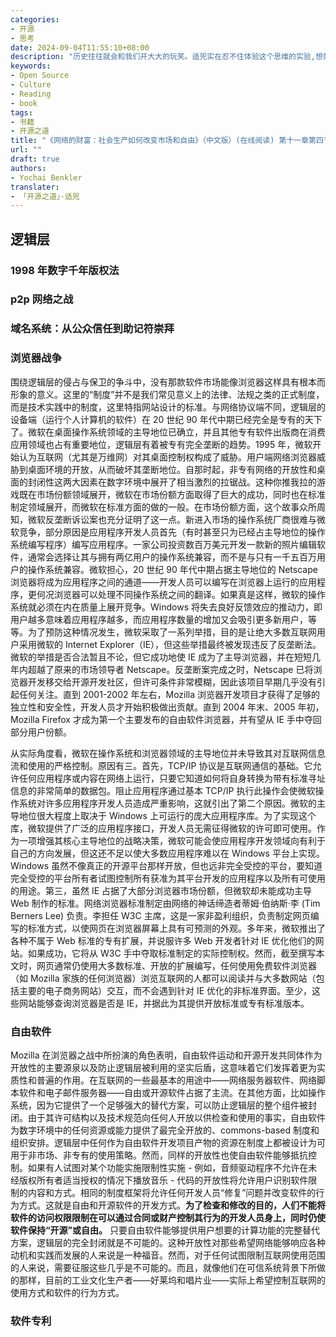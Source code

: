 ```yaml
---
categories:
- 开源
- 思考
date: 2024-09-04T11:55:10+08:00
description: "历史往往就会和我们开大大的玩笑。适兕实在忍不住体验这个思维的实验,想象虚拟的历史，于是尝试花几个月的时间翻译。Enjoy！Happy Reading～"
keywords:
- Open Source
- Culture
- Reading
- book
tags:
- 书籍
- 开源之道
title: "《网络的财富：社会生产如何改变市场和自由》（中文版）(在线阅读) 第十一章第四节"
url: ""
draft: true
authors:
- Yochai Benkler
translater:
- 「开源之道」·适兕
---
```


## 逻辑层



### 1998 年数字千年版权法


### p2p 网络之战

### 域名系统：从公众信任到助记符崇拜

### 浏览器战争

围绕逻辑层的侵占与保卫的争斗中，没有那款软件市场能像浏览器这样具有根本而形象的意义。这里的“制度”并不是我们常见意义上的法律、法规之类的正式制度，而是技术实践中的制度，这里特指网站设计的标准。与网络协议端不同，逻辑层的设备端（运行个人计算机的软件）在 20 世纪 90 年代中期已经完全是专有的天下了。微软在桌面操作系统领域的主导地位已确立，并且其他专有软件出版商在消费应用领域也占有重要地位，逻辑层有着被专有完全垄断的趋势。1995 年，微软开始认为互联网（尤其是万维网）对其桌面控制权构成了威胁。用户端网络浏览器威胁到桌面环境的开放，从而破坏其垄断地位。自那时起，非专有网络的开放性和桌面的封闭性这两大因素在数字环境中展开了相当激烈的拉锯战。这种你推我拉的游戏既在市场份额领域展开，微软在市场份额方面取得了巨大的成功，同时也在标准制定领域展开，而微软在标准方面的做的一般。在市场份额方面，这个故事众所周知，微软反垄断诉讼案也充分证明了这一点。新进入市场的操作系统厂商很难与微软竞争，部分原因是应用程序开发人员首先（有时甚至只为已经占主导地位的操作系统编写程序）编写应用程序。一家公司投资数百万美元开发一款新的照片编辑软件，通常会选择让其与拥有两亿用户的操作系统兼容，而不是与只有一千五百万用户的操作系统兼容。微软担心，20 世纪 90 年代中期占据主导地位的 Netscape 浏览器将成为应用程序之间的通道——开发人员可以编写在浏览器上运行的应用程序，更何况浏览器可以处理不同操作系统之间的翻译。如果真是这样，微软的操作系统就必须在内在质量上展开竞争。Windows 将失去良好反馈效应的推动力，即用户越多意味着应用程序越多，而应用程序数量的增加又会吸引更多新用户，等等。为了预防这种情况发生，微软采取了一系列举措，目的是让绝大多数互联网用户采用微软的 Internet Explorer（IE），但这些举措最终被发现违反了反垄断法。微软的举措是否合法暂且不论，但它成功地使 IE 成为了主导浏览器，并在短短几年内超越了原来的市场领导者 Netscape。反垄断案完成之时，Netscape 已将浏览器开发移交给开源开发社区，但许可条件非常模糊，因此该项目早期几乎没有引起任何关注。直到 2001-2002 年左右，Mozilla 浏览器开发项目才获得了足够的独立性和安全性，开发人员才开始积极做出贡献。直到 2004 年末、2005 年初，Mozilla Firefox 才成为第一个主要发布的自由软件浏览器，并有望从 IE 手中夺回部分用户份额。

从实际角度看，微软在操作系统和浏览器领域的主导地位并未导致其对互联网信息流和使用的严格控制。原因有三。首先，TCP/IP 协议是互联网通信的基础。它允许任何应用程序或内容在网络上运行，只要它知道如何将自身转换为带有标准寻址信息的非常简单的数据包。阻止应用程序通过基本 TCP/IP 执行此操作会使微软操作系统对许多应用程序开发人员造成严重影响，这就引出了第二个原因。微软的主导地位很大程度上取决于 Windows 上可运行的庞大应用程序库。为了实现这个库，微软提供了广泛的应用程序接口，开发人员无需征得微软的许可即可使用。作为一项增强其核心主导地位的战略决策，微软可能会使应用程序开发领域向有利于自己的方向发展，但这还不足以使大多数应用程序难以在 Windows 平台上实现。Windows 虽然不像真正的开源平台那样开放，但也远非完全受控的平台，要知道完全受控的平台所有者试图控制所有获准为其平台开发的应用程序以及所有可使用的用途。第三，虽然 IE 占据了大部分浏览器市场份额，但微软却未能成功主导 Web 制作的标准。网络浏览器标准制定由网络的神话缔造者蒂姆·伯纳斯·李 (Tim Berners Lee) 负责。李担任 W3C 主席，这是一家非盈利组织，负责制定网页编写的标准方式，以使网页在浏览器屏幕上具有可预测的外观。多年来，微软推出了各种不属于 Web 标准的专有扩展，并说服许多 Web 开发者针对 IE 优化他们的网站。如果成功，它将从 W3C 手中夺取标准制定的实际控制权。然而，截至撰写本文时，网页通常仍使用大多数标准、开放的扩展编写，任何使用免费软件浏览器（如 Mozilla 家族的任何浏览器）浏览互联网的人都可以阅读并与大多数网站（包括主要的电子商务网站）交互，而不会遇到针对 IE 优化的非标准界面。至少，这些网站能够查询浏览器是否是 IE，并据此为其提供开放标准或专有标准版本。

### 自由软件

Mozilla 在浏览器之战中所扮演的角色表明，自由软件运动和开源开发共同体作为开放性的主要源泉以及防止逻辑层被利用的坚实后盾，这意味着它们发挥着更为实质性和普遍的作用。在互联网的一些最基本的用途中——网络服务器软件、网络脚本软件和电子邮件服务器——自由或开源软件占据了主流。在其他方面，比如操作系统，因为它提供了一个足够强大的替代方案，可以防止逻辑层的整个组件被封闭。由于其许可结构以及技术规范向任何人开放以供检查和使用的事实，自由软件为数字环境中的任何资源或能力提供了最完全开放的、commons-based 制度和组织安排。逻辑层中任何作为自由软件开发项目产物的资源在制度上都被设计为可用于非市场、非专有的使用策略。然而，同样的开放性也使自由软件能够抵抗控制。如果有人试图对某个功能实施限制性实施 - 例如，音频驱动程序不允许在未经版权所有者适当授权的情况下播放音乐 - 代码的开放性将允许用户识别软件限制的内容和方式。相同的制度框架将允许任何开发人员“修复”问题并改变软件的行为方式。这就是自由和开源软件的开发方式。**为了检查和修改的目的，人们不能将软件的访问权限限制在可以通过合同或财产控制其行为的开发人员身上，同时仍使软件保持“开源”或自由。** 只要自由软件能够提供用户想要的计算功能的完整替代方案，逻辑层的完全封闭就是不可能的。这种开放性对那些希望网络能够响应各种动机和实践而发展的人来说是一种福音。然而，对于任何试图限制互联网使用范围的人来说，需要征服这些几乎是不可能的。而且，就像他们在可信系统背景下所做的那样，目前的工业文化生产者——好莱坞和唱片业——实际上希望控制互联网的使用方式和软件的行为方式。

### 软件专利

